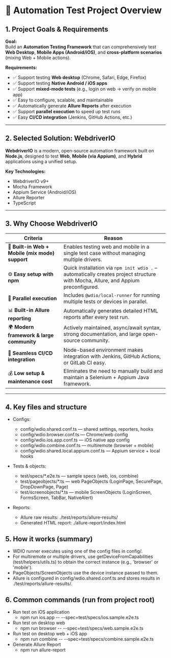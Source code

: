 # 🧪 Automation Test Project Overview

## 1. Project Goals & Requirements

**Goal:**  
Build an **Automation Testing Framework** that can comprehensively test **Web Desktop**, **Mobile Apps (Android/iOS)**, and **cross-platform scenarios** (mixing Web + Mobile actions).

**Requirements:**
- ✅ Support testing **Web desktop** (Chrome, Safari, Edge, Firefox)  
- ✅ Support testing **Native Android / iOS apps**  
- ✅ Support **mixed-mode tests** (e.g., login on web → verify on mobile app)  
- ✅ Easy to configure, scalable, and maintainable  
- ✅ Automatically generate **Allure Reports** after execution  
- ✅ Support **parallel execution** to speed up test runs  
- ✅ Easy **CI/CD integration** (Jenkins, GitHub Actions, etc.)  

---

## 2. Selected Solution: **WebdriverIO**

**WebdriverIO** is a modern, open-source automation framework built on **Node.js**, designed to test **Web**, **Mobile (via Appium)**, and **Hybrid** applications using a unified setup.

**Key Technologies:**
- WebdriverIO v9+  
- Mocha Framework  
- Appium Service (Android/iOS)  
- Allure Reporter  
- TypeScript  

---

## 3. Why Choose WebdriverIO

| Criteria | Reason |
|-----------|---------|
| 🧩 **Built-in Web + Mobile (mix mode) support** | Enables testing web and mobile in a single test case without managing multiple drivers. |
| ⚙️ **Easy setup with npm** | Quick installation via `npm init wdio .` – automatically creates project structure with Mocha, Allure, and Appium preconfigured. |
| 🚀 **Parallel execution** | Includes `@wdio/local-runner` for running multiple tests or devices in parallel. |
| 📊 **Built-in Allure reporting** | Automatically generates detailed HTML reports after every test run. |
| 🌍 **Modern framework & large community** | Actively maintained, async/await syntax, strong documentation, and large open-source community. |
| 🔄 **Seamless CI/CD integration** | Node-based environment makes integration with Jenkins, GitHub Actions, or GitLab CI easy. |
| 💰 **Low setup & maintenance cost** | Eliminates the need to manually build and maintain a Selenium + Appium Java framework. |

---

## 4. Key files and structure
- Configs:
  - config/wdio.shared.conf.ts — shared settings, reporters, hooks
  - config/wdio.browser.conf.ts — Chrome/web config
  - config/wdio.ios.app.conf.ts — iOS native app config
  - config/wdio.combine.conf.ts — multiremote (browser + mobile)
  - config/wdio.shared.local.appium.conf.ts — Appium service + local hooks

- Tests & objects:
  - test/specs/*.e2e.ts — sample specs (web, ios, combine)
  - test/pageobjects/*.ts — web PageObjects (LoginPage, SecurePage, DropDownPage, Page)
  - test/screenobjects/*.ts — mobile ScreenObjects (LoginScreen, FormsScreen, TabBar, NativeAlert)

- Reports:
  - Allure raw results: ./test/reports/allure-results/
  - Generated HTML report: ./allure-report/index.html

## 5. How it works (summary)
- WDIO runner executes using one of the config files in config/.
- For multiremote or multiple drivers, use getDeviceFromCapabilities (test/helpers/utils.ts) to obtain the correct instance (e.g., 'browser' or 'mobile').
- PageObjects/ScreenObjects use the device instance passed to them.
- Allure is configured in config/wdio.shared.conf.ts and stores results in ./test/reports/allure-results/.

## 6. Common commands (run from project root)
- Run test on iOS application
  - npm run ios.app -- --spec=test/specs/ios.sample.e2e.ts
- Run test on desktop web
  - npm run browser -- --spec=test/specs/web.sample.e2e.ts
- Run test on desktop web + iOS app
  - npm run combine -- --spec=test/specs/combine.sample.e2e.ts
- Generate Allure Report
  - npm run allure-report
